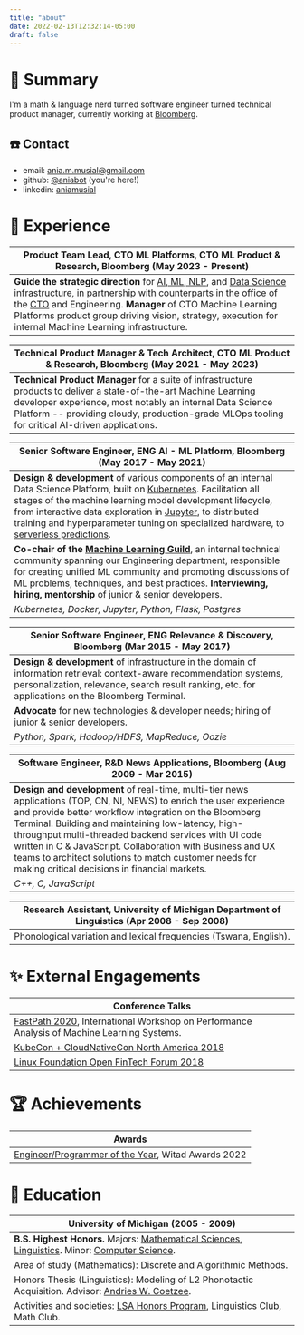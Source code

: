 ```yaml
---
title: "about"
date: 2022-02-13T12:32:14-05:00
draft: false
---
```


# :information_desk_person: Summary

I'm a math & language nerd turned software engineer turned technical product manager, currently working at [Bloomberg](http://techatbloomberg.com).

## :phone: Contact
* email: ania.m.musial@gmail.com
* github: [@aniabot](http://github.com/aniabot) (you're here!)
* linkedin: [aniamusial](https://www.linkedin.com/in/aniamusial/)

# :office: Experience

| Product Team Lead, CTO ML Platforms, CTO ML Product & Research, Bloomberg (May 2023 - Present) |
| --- |
| **Guide the strategic direction** for [AI, ML, NLP](https://www.bloomberg.com/company/values/tech-at-bloomberg/artificial-intelligence-ai/), and [Data Science](https://www.techatbloomberg.com/post-topic/data-science/) infrastructure, in partnership with counterparts in the office of the [CTO](https://thestack.technology/bloomberg-cto-shawn-edwards-interview/) and Engineering. **Manager** of CTO Machine Learning Platforms product group driving vision, strategy, execution for internal Machine Learning infrastructure. |

| Technical Product Manager & Tech Architect, CTO ML Product & Research, Bloomberg (May 2021 - May 2023)|
| --- | 
|  **Technical Product Manager** for a suite of infrastructure products to deliver a state-of-the-art Machine Learning developer experience, most notably an internal Data Science Platform -- providing cloudy, production-grade MLOps tooling for critical AI-driven applications. |

| Senior Software Engineer, ENG AI - ML Platform, Bloomberg (May 2017 - May 2021)|
| --- | 
| **Design & development** of various components of an internal Data Science Platform, built on [Kubernetes](http://kubernetes.io). Facilitation all stages of the machine learning model development lifecycle, from interactive data exploration in [Jupyter](http://jupyter.org), to distributed training and hyperparameter tuning on specialized hardware, to [serverless predictions](https://kserve.github.io). |
| **Co-chair of the [Machine Learning Guild](https://www.techatbloomberg.com/blog/how-guilds-promote-the-exchange-of-technical-ideas-best-practices-within-bloomberg-engineering/)**, an internal technical community spanning our Engineering department, responsible for creating unified ML community and promoting discussions of ML problems, techniques, and best practices. **Interviewing, hiring, mentorship** of junior & senior developers. |
| _Kubernetes, Docker, Jupyter, Python, Flask, Postgres_ |

| Senior Software Engineer, ENG Relevance & Discovery, Bloomberg (Mar 2015 - May 2017) |
| --- |
| **Design & development** of infrastructure in the domain of information retrieval: context-aware recommendation systems, personalization, relevance, search result ranking, etc. for applications on the Bloomberg Terminal. |
| **Advocate** for new technologies & developer needs; hiring of junior & senior developers. |
| _Python, Spark, Hadoop/HDFS, MapReduce, Oozie_ |

| Software Engineer, R&D News Applications, Bloomberg (Aug 2009 - Mar 2015) |
| --- | 
| **Design and development** of real-time, multi-tier news applications (TOP, CN, NI, NEWS) to enrich the user experience and provide better workflow integration on the Bloomberg Terminal. Building and maintaining low-latency, high-throughput multi-threaded backend services with UI code written in C & JavaScript. Collaboration with Business and UX teams to architect solutions to match customer needs for making critical decisions in financial markets. |
| _C++, C, JavaScript_ |

| Research Assistant, University of Michigan Department of Linguistics (Apr 2008 - Sep 2008) |
| --- | 
| Phonological variation and lexical frequencies (Tswana, English). |

# :sparkles: External Engagements

| Conference Talks |
| --- |
| [FastPath 2020](https://fastpath2020.github.io/Program.html), International Workshop on Performance Analysis of Machine Learning Systems. |
| [KubeCon + CloudNativeCon North America 2018](https://fastpath2020.github.io/Program.html) |
| [Linux Foundation Open FinTech Forum 2018](https://sched.co/G4k7) |

# :trophy: Achievements

| Awards |
| --- |
| [Engineer/Programmer of the Year](https://www.waterstechnology.com/awards-rankings/7939086/witad-awards-2022-engineerprogrammer-of-the-year-ania-musial-bloomberg), Witad Awards 2022 |


# :school: Education

| University of Michigan (2005 - 2009) |
| --- | 
| **B.S. Highest Honors.** Majors: [Mathematical Sciences](https://lsa.umich.edu/math/undergraduates/major-and-minor-programs/mathematical-sciences.html), [Linguistics](https://lsa.umich.edu/lsa/academics/majors-minors/linguistics-major.html). Minor: [Computer Science](https://cse.engin.umich.edu/academics/undergraduate/computer-science-minor/). |
| Area of study (Mathematics): Discrete and Algorithmic Methods. |
| Honors Thesis (Linguistics): Modeling of L2 Phonotactic Acquisition. Advisor: [Andries W. Coetzee](https://sites.lsa.umich.edu/coetzee/). |
| Activities and societies: [LSA Honors Program](https://lsa.umich.edu/honors), Linguistics Club, Math Club. |
